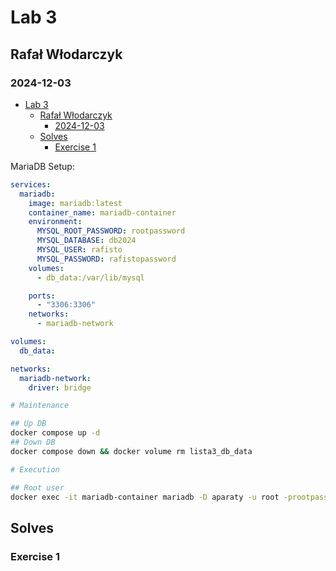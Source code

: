 # Lab 3
## Rafał Włodarczyk 
### 2024-12-03

- [Lab 3](#lab-3)
  - [Rafał Włodarczyk](#rafał-włodarczyk)
    - [2024-12-03](#2024-12-03)
  - [Solves](#solves)
    - [Exercise 1](#exercise-1)


MariaDB Setup:

```yaml
services:
  mariadb:
    image: mariadb:latest
    container_name: mariadb-container
    environment:
      MYSQL_ROOT_PASSWORD: rootpassword
      MYSQL_DATABASE: db2024
      MYSQL_USER: rafisto
      MYSQL_PASSWORD: rafistopassword
    volumes:
      - db_data:/var/lib/mysql

    ports:
      - "3306:3306"
    networks:
      - mariadb-network

volumes:
  db_data:

networks:
  mariadb-network:
    driver: bridge
```

```bash
# Maintenance

## Up DB
docker compose up -d
## Down DB
docker compose down && docker volume rm lista3_db_data

# Execution

## Root user
docker exec -it mariadb-container mariadb -D aparaty -u root -prootpassword
```

## Solves

### Exercise 1